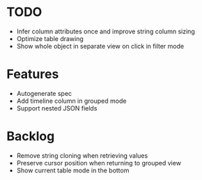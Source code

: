 # TODO
- Infer column attributes once and improve string column sizing
- Optimize table drawing
- Show whole object in separate view on click in filter mode

# Features
- Autogenerate spec
- Add timeline column in grouped mode
- Support nested JSON fields

# Backlog
- Remove string cloning when retrieving values 
- Preserve cursor position when returning to grouped view
- Show current table mode in the bottom
